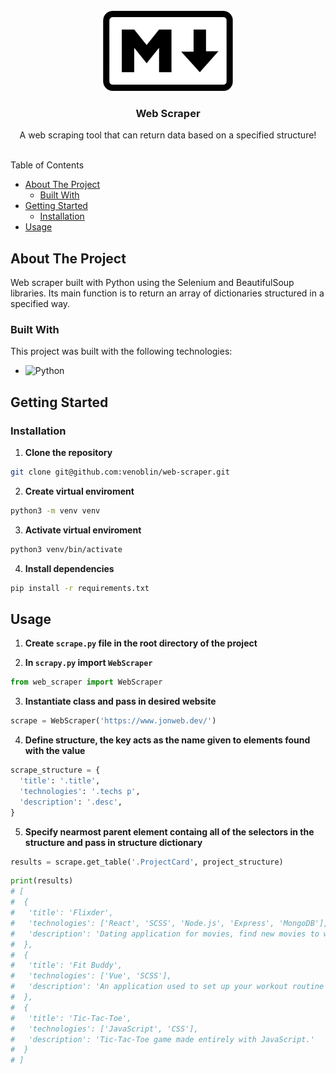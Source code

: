 <br/>
<div align="center">
<a href="https://github.com/user/repo">
<img src=".project-images/project-logo.png" alt="Logo" height="128px">
</a>
<h3 align="center">Web Scraper</h3>
<p align="center">
A web scraping tool that can return data based on a specified structure! 
<br/>
<br/>
</p>
</div>

Table of Contents

- [About The Project](#about-the-project)
  - [Built With](#built-with)
- [Getting Started](#getting-started)
  - [Installation](#installation)
- [Usage](#usage)

## About The Project
Web scraper built with Python using the Selenium and BeautifulSoup libraries. Its main function is to return an array of dictionaries structured in a specified way.

### Built With
This project was built with the following technologies:
- <img src="https://img.shields.io/badge/Python-3776AB?logo=python&logoColor=fff" alt="Python" />

## Getting Started
### Installation
1. **Clone the repository**
  ```sh
  git clone git@github.com:venoblin/web-scraper.git
  ```

2. **Create virtual enviroment**
  ```sh
  python3 -m venv venv
  ```

3. **Activate virtual enviroment**
  ```sh
  python3 venv/bin/activate
  ```

4. **Install dependencies** 
  ```sh
  pip install -r requirements.txt
  ```

## Usage
1. **Create `scrape.py` file in the root directory of the project**
   
2. **In `scrapy.py` import `WebScraper`**
  ```py
  from web_scraper import WebScraper
  ```

3. **Instantiate class and pass in desired website**
  ```py
  scrape = WebScraper('https://www.jonweb.dev/')
  ```

4. **Define structure, the key acts as the name given to elements found with the value**
  ```py
  scrape_structure = {
    'title': '.title',
    'technologies': '.techs p',
    'description': '.desc',
  }
  ```

5. **Specify nearmost parent element containg all of the selectors in the structure and pass in structure dictionary**
  ```py
  results = scrape.get_table('.ProjectCard', project_structure)
  ```

```py
print(results)
# [
#  {
#   'title': 'Flixder', 
#   'technologies': ['React', 'SCSS', 'Node.js', 'Express', 'MongoDB'], 
#   'description': 'Dating application for movies, find new movies to watch!'
#  }, 
#  {
#   'title': 'Fit Buddy', 
#   'technologies': ['Vue', 'SCSS'], 
#   'description': 'An application used to set up your workout routine for the week!'
#  }, 
#  {
#   'title': 'Tic-Tac-Toe', 
#   'technologies': ['JavaScript', 'CSS'], 
#   'description': 'Tic-Tac-Toe game made entirely with JavaScript.'
#  }
# ]
```